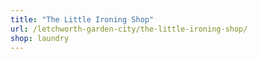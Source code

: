 ```yaml
---
title: "The Little Ironing Shop"
url: /letchworth-garden-city/the-little-ironing-shop/
shop: laundry
---
```

